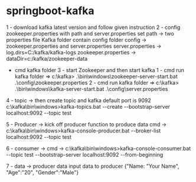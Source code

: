 # springboot-kafka
1 - download kafka latest version and follow given instruction
2 - config zookeeper.properties with path and server.properties set path -> two properties file 
	Kafka folder contain config folder config -> zookeeper.properties and server.properties
	server.properties -> log.dirs=C:/kafka/kafka-logs
	zookeeper.properties -> dataDir=c:/kafka/zookeeper-data
 - cmd kafka folder
3 - start Zookeeper and then start kafka
	1 - cmd run kafka folder => c:\kafka> .\bin\windows\zookeeper-server-start.bat .\config\zookeeper.properties
	2 - cmd run kafka folder => c:\kafka> .\bin\windows\kafka-server-start.bat .\config\server.properties

4 - topic -> then create topic and kafka default port is 9092
	c:\kafka\bin\windows>kafka-topics.bat --create --bootstrap-server localhost:9092 --topic test

5 - Producer -> kick off producer function to produce data
	cmd -> c:\kafka\bin\windows>kafka-console-producer.bat --broker-list localhost:9092 --topic test

6 - consumer ->
	cmd -> c:\kafka\bin\windows>kafka-console-consumer.bat --topic test --bootstrap-server localhost:9092 --from-beginning

7 - data -> producer data input data to producer
	{"Name: "Your Name", "Age":"20", "Gender":"Male"}
